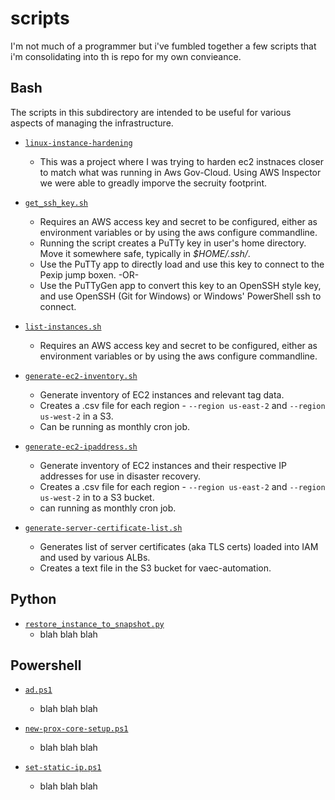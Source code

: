 # scripts
I'm not much of a programmer but i've fumbled together a few scripts that i'm consolidating into th is repo for my own convieance.

## Bash

The scripts in this subdirectory are intended to be useful for various
aspects of managing the infrastructure.

- [`linux-instance-hardening`](linux-instance-hardening) 
  * This was a project where I was trying to harden ec2 instnaces closer to match what   was running in Aws Gov-Cloud.  Using AWS Inspector we were able to greadly imporve the secruity footprint.

- [`get_ssh_key.sh`](get_ssh_key.sh)
  * Requires an AWS access key and secret to be configured, either as
    environment variables or by using the aws configure commandline.
  * Running the script creates a PuTTy key in user's home directory.
    Move it somewhere safe, typically in *$HOME/.ssh/*.
  - Use the PuTTy app to directly load and use this key to connect to
    the Pexip jump boxen.  -OR-
  - Use the PuTTyGen app to convert this key to an OpenSSH style key,
    and use OpenSSH (Git for Windows) or Windows' PowerShell ssh to
    connect.

- [`list-instances.sh`](list-instances.sh)
  * Requires an AWS access key and secret to be configured, either as
    environment variables or by using the aws configure commandline.

- [`generate-ec2-inventory.sh`](generate-ec2-inventory.sh)
  * Generate inventory of EC2 instances and relevant tag data.  
  * Creates a .csv file for each region - `--region us-east-2` and `--region us-west-2` in a S3.
  * Can be running as monthly cron job.

- [`generate-ec2-ipaddress.sh`](generate-ec2-ipaddress.sh)
  * Generate inventory of EC2 instances and their respective IP addresses for use in disaster recovery.
  * Creates a .csv file for each region - `--region us-east-2` and `--region us-west-2` in to a S3 bucket. 
  * can running as monthly cron job.

- [`generate-server-certificate-list.sh`](generate-server-certificate-list.sh)
  * Generates list of server certificates (aka TLS certs) loaded into
    IAM and used by various ALBs.
  * Creates a text file in the S3 bucket for vaec-automation.

## Python

- [`restore_instance_to_snapshot.py`](restore_instance_to_snapshot.py)
  * blah blah blah

## Powershell

- [`ad.ps1`](ad.ps1)
  * blah blah blah

- [`new-prox-core-setup.ps1`](new-prox-core-setup.ps1)
  * blah blah blah

- [`set-static-ip.ps1`](set-static-ip.ps1)
  * blah blah blah



